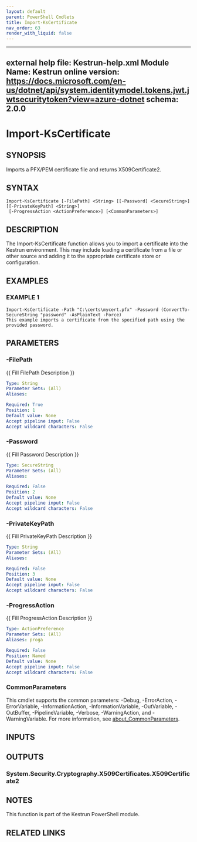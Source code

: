 ```yaml
---
layout: default
parent: PowerShell Cmdlets
title: Import-KsCertificate
nav_order: 63
render_with_liquid: false
---
```

---
external help file: Kestrun-help.xml
Module Name: Kestrun
online version: https://docs.microsoft.com/en-us/dotnet/api/system.identitymodel.tokens.jwt.jwtsecuritytoken?view=azure-dotnet
schema: 2.0.0
---

# Import-KsCertificate

## SYNOPSIS
Imports a PFX/PEM certificate file and returns X509Certificate2.

## SYNTAX

```
Import-KsCertificate [-FilePath] <String> [[-Password] <SecureString>] [[-PrivateKeyPath] <String>]
 [-ProgressAction <ActionPreference>] [<CommonParameters>]
```

## DESCRIPTION
The Import-KsCertificate function allows you to import a certificate into the Kestrun environment. 
This may include loading a certificate from a file or other source and adding it to the appropriate certificate store or configuration.

## EXAMPLES

### EXAMPLE 1
```
Import-KsCertificate -Path "C:\certs\mycert.pfx" -Password (ConvertTo-SecureString "password" -AsPlainText -Force)
This example imports a certificate from the specified path using the provided password.
```

## PARAMETERS

### -FilePath
{{ Fill FilePath Description }}

```yaml
Type: String
Parameter Sets: (All)
Aliases:

Required: True
Position: 1
Default value: None
Accept pipeline input: False
Accept wildcard characters: False
```

### -Password
{{ Fill Password Description }}

```yaml
Type: SecureString
Parameter Sets: (All)
Aliases:

Required: False
Position: 2
Default value: None
Accept pipeline input: False
Accept wildcard characters: False
```

### -PrivateKeyPath
{{ Fill PrivateKeyPath Description }}

```yaml
Type: String
Parameter Sets: (All)
Aliases:

Required: False
Position: 3
Default value: None
Accept pipeline input: False
Accept wildcard characters: False
```

### -ProgressAction
{{ Fill ProgressAction Description }}

```yaml
Type: ActionPreference
Parameter Sets: (All)
Aliases: proga

Required: False
Position: Named
Default value: None
Accept pipeline input: False
Accept wildcard characters: False
```

### CommonParameters
This cmdlet supports the common parameters: -Debug, -ErrorAction, -ErrorVariable, -InformationAction, -InformationVariable, -OutVariable, -OutBuffer, -PipelineVariable, -Verbose, -WarningAction, and -WarningVariable. For more information, see [about_CommonParameters](http://go.microsoft.com/fwlink/?LinkID=113216).

## INPUTS

## OUTPUTS

### System.Security.Cryptography.X509Certificates.X509Certificate2
## NOTES
This function is part of the Kestrun PowerShell module.

## RELATED LINKS
